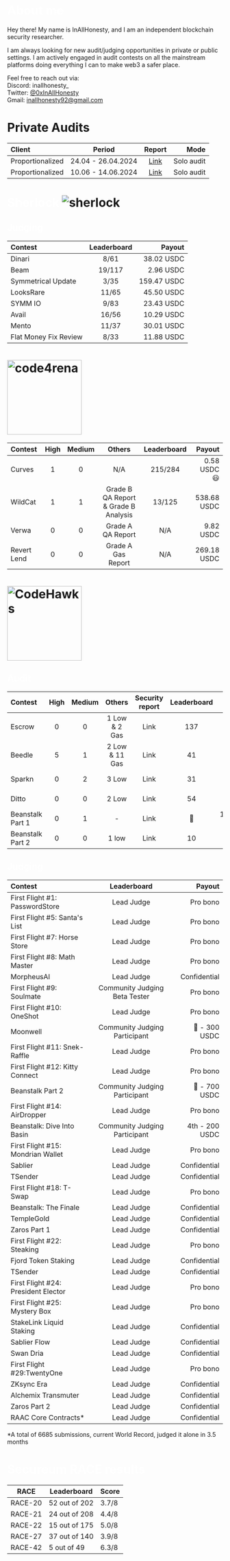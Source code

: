 # <span style="color:white">About me</span>

Hey there! My name is InAllHonesty, and I am an independent blockchain security researcher.

I am always looking for new audit/judging opportunities in private or public settings. I am actively engaged in audit contests on all the mainstream platforms doing everything I can to make web3 a safer place.

Feel free to reach out via:  
Discord: inallhonesty_  
Twitter: [@0xInAllHonesty](https://twitter.com/0xInAllHonesty)  
Gmail: [inallhonesty92@gmail.com](mailto:inallhonesty92@gmail.com)


# Private Audits
| Client | Period | Report| Mode|
|:---|:---:|:---:|---:|
| Proportionalized | 24.04 - 26.04.2024 | [Link](https://github.com/inallhonesty/private_audits/blob/main/Reports/Proportionalized%20Audit%20Report.pdf) | Solo audit |
| Proportionalized | 10.06 - 14.06.2024 | [Link](https://github.com/inallhonesty/private_audits/blob/main/Reports/Proportionalized_v2_report.pdf) | Solo audit |



# <span style="color:white">Sherlock</span> ![sherlock](https://github.com/inallhonesty/inallhonesty/assets/95440897/bb1b2a76-3e45-4738-8135-6b4985b46c85)

## <span style="color:white">Judging</span> 
| Contest	| Leaderboard	| Payout |
|:---|:---:|---:|
| Dinari | 8/61 | 38.02 USDC |
| Beam | 19/117 | 2.96 USDC |
| Symmetrical Update | 3/35 | 159.47 USDC |
| LooksRare | 11/65 | 45.50 USDC |
| SYMM IO | 9/83 | 23.43 USDC |
| Avail | 16/56 | 10.29 USDC |
| Mento | 11/37 | 30.01 USDC |
| Flat Money Fix Review | 8/33 | 11.88 USDC |



# <img width="174" alt="code4rena" src="https://github.com/inallhonesty/inallhonesty/assets/95440897/d90c4afc-5777-4efe-9971-035ff978c6cb">

| Contest |	High |	Medium |  Others | Leaderboard	| Payout |
|:---|:---:|:---:|:---:|:---:|---:|
| Curves | 1 | 0 | N/A | 215/284 | 0.58 USDC :smiley: |
| WildCat | 1 | 1 | Grade B QA Report & Grade B Analysis | 13/125 | 538.68 USDC |
| Verwa | 0 | 0 | Grade A QA Report | N/A | 9.82 USDC |
| Revert Lend | 0 | 0 | Grade A Gas Report | N/A | 269.18 USDC |

# <img width="174" alt="CodeHawks" src="https://github.com/inallhonesty/inallhonesty/assets/95440897/b7c41029-61e7-4320-8fc7-54bb73199cf6">

## <span style="color:white">Audit</span>

| Contest |	High |	Medium | Others | Security report	| Leaderboard	| Payout |
|:---|:---:|:---:|:---:|:---:|:---:|---:|
| Escrow | 0 | 0 | 1 Low & 2 Gas | Link | 137 | 23.09 USDC |
| Beedle | 5 | 1 | 2 Low & 11 Gas | Link | 41 | 93.38 USDC |
| Sparkn | 0 | 2 | 3 Low | Link | 31 | 76.96 USDC |
| Ditto | 0 | 0 | 2 Low | Link | 54 | 39.02 USDC |
| Beanstalk Part 1 | 0 | 1 | - | Link | 🥉 | 18,274.25 USDC |
| Beanstalk Part 2 | 0 | 0 | 1 low | Link | 10 | 102.97 USDC |


## <span style="color:white">Judging</span> 
| Contest	| Leaderboard	| Payout |
|:---|:---:|---:|
| First Flight #1: PasswordStore | Lead Judge | Pro bono |
| First Flight #5: Santa's List | Lead Judge | Pro bono |
| First Flight #7: Horse Store | Lead Judge | Pro bono |
| First Flight #8: Math Master  | Lead Judge | Pro bono |
| MorpheusAI  | Lead Judge | Confidential |
| First Flight #9: Soulmate  | Community Judging Beta Tester  | Pro bono |
| First Flight #10: OneShot  | Lead Judge  | Pro bono |
| Moonwell  | Community Judging Participant | 🥈 - 300 USDC | 
| First Flight #11: Snek-Raffle  | Lead Judge  | Pro bono |
| First Flight #12: Kitty Connect | Lead Judge  | Pro bono |
| Beanstalk Part 2  | Community Judging Participant | 🥈 - 700 USDC |
| First Flight #14: AirDropper | Lead Judge  | Pro bono |
| Beanstalk: Dive Into Basin  | Community Judging Participant | 4th - 200 USDC|
| First Flight #15: Mondrian Wallet | Lead Judge  | Pro bono |
| Sablier | Lead Judge  | Confidential |
| TSender | Lead Judge  | Confidential |
| First Flight #18: T-Swap | Lead Judge  | Pro bono |
| Beanstalk: The Finale | Lead Judge  | Confidential |
| TempleGold | Lead Judge  | Confidential |
| Zaros Part 1 | Lead Judge  | Confidential |
| First Flight #22: Steaking | Lead Judge  | Pro bono |
| Fjord Token Staking | Lead Judge  | Confidential |
| TSender | Lead Judge  | Confidential |
| First Flight #24: President Elector | Lead Judge  | Pro bono |
| First Flight #25: Mystery Box | Lead Judge  | Pro bono |
| StakeLink Liquid Staking | Lead Judge  | Confidential |
| Sablier Flow | Lead Judge  | Confidential |
| Swan Dria | Lead Judge  | Confidential |
| First Flight #29:TwentyOne | Lead Judge  | Pro bono |
| ZKsync Era | Lead Judge  | Confidential |
| Alchemix Transmuter | Lead Judge  | Confidential |
| Zaros Part 2 | Lead Judge  | Confidential |
| RAAC Core Contracts* | Lead Judge  | Confidential | 

*A total of 6685 submissions, current World Record, judged it alone in 3.5 months

# <span style="color:white">Secureum RACE results</span>

| RACE | Leaderboard | Score |
|:---:|---|---|
| RACE-20 | 52 out of 202 | 3.7/8 |
| RACE-21 | 24 out of 208 | 4.4/8 |
| RACE-22 | 15 out of 175 | 5.0/8 |
| RACE-27 | 37 out of 140 | 3.9/8 |
| RACE-42 | 5 out of 49 | 6.3/8 |

